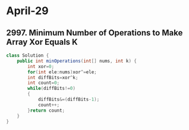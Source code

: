 # April-29
## 2997. Minimum Number of Operations to Make Array Xor Equals K
```java
class Solution {
    public int minOperations(int[] nums, int k) {
        int xor=0;
        for(int ele:nums)xor^=ele;
        int diffBits=xor^k;
        int count=0;
        while(diffBits!=0)
        {
            diffBits&=(diffBits-1);
            count++;
        }return count;
    }
}
